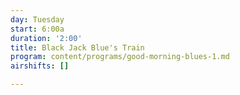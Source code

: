 ```yaml
---
day: Tuesday
start: 6:00a
duration: '2:00'
title: Black Jack Blue's Train
program: content/programs/good-morning-blues-1.md
airshifts: []

---
```

